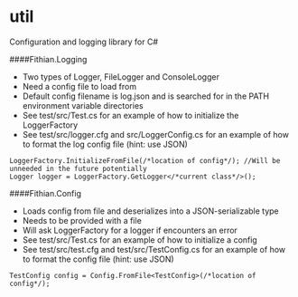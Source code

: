 util
====

Configuration and logging library for C#

####Fithian.Logging

* Two types of Logger, FileLogger and ConsoleLogger
* Need a config file to load from
 * Default config filename is log.json and is searched for in the PATH environment variable directories
 * See test/src/Test.cs for an example of how to initialize the LoggerFactory
 * See test/src/logger.cfg and src/LoggerConfig.cs for an example of how to format the log config file (hint: use JSON)

```
LoggerFactory.InitializeFromFile(/*location of config*/); //Will be unneeded in the future potentially
Logger logger = LoggerFactory.GetLogger</*current class*/>();
```

####Fithian.Config

* Loads config from file and deserializes into a JSON-serializable type
* Needs to be provided with a file
* Will ask LoggerFactory for a logger if encounters an error
* See test/src/Test.cs for an example of how to initialize a config
* See test/src/test.cfg and test/src/TestConfig.cs for an example of how to format the config file (hint: use JSON)

```
TestConfig config = Config.FromFile<TestConfig>(/*location of config*/);
```
